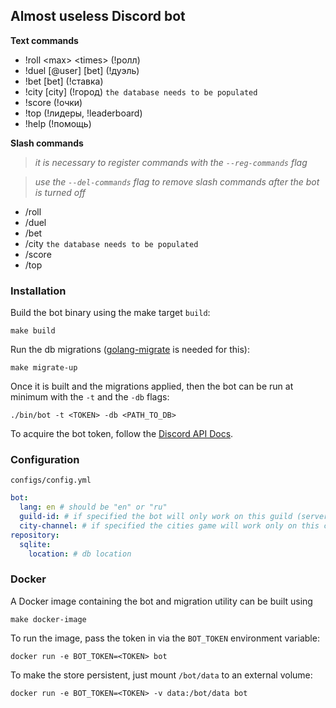 ## Almost useless Discord bot

__Text commands__

* !roll \<max> \<times> (!ролл)
* !duel [@user] [bet] (!дуэль)
* !bet  [bet] (!ставка)
* !city [city] (!город) `the database needs to be populated`
* !score (!очки)
* !top (!лидеры, !leaderboard)
* !help (!помощь)

__Slash commands__

>_it is necessary to register commands with the `--reg-commands` flag_

>_use the `--del-commands` flag to remove slash commands after the bot is turned off_

* /roll
* /duel
* /bet
* /city `the database needs to be populated`
* /score
* /top

### Installation

Build the bot binary using the make target `build`:
```shell script
make build
```

Run the db migrations ([golang-migrate](https://github.com/golang-migrate/migrate/tree/master/cmd/migrate) is needed for this):
```shell script
make migrate-up
```

Once it is built and the migrations applied, then the bot can be run at minimum with the `-t` and the `-db` flags:
```shell script
./bin/bot -t <TOKEN> -db <PATH_TO_DB>
```

To acquire the bot token, follow the [Discord API Docs](https://discord.com/developers/docs/intro).

### Configuration
`configs/config.yml`
```yaml
bot:
  lang: en # should be "en" or "ru"
  guild-id: # if specified the bot will only work on this guild (server)
  city-channel: # if specified the cities game will work only on this channel
repository:
  sqlite:
    location: # db location

```

### Docker
A Docker image containing the bot and migration utility can be built using
```shell script
make docker-image
```

To run the image, pass the token in via the `BOT_TOKEN` environment variable:
```shell script
docker run -e BOT_TOKEN=<TOKEN> bot
```

To make the store persistent, just mount `/bot/data` to an external volume:
```shell script
docker run -e BOT_TOKEN=<TOKEN> -v data:/bot/data bot
```
